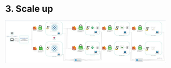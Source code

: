 # 3. Scale up
![A scaled-up web infrastructure](https://github.com/joshua-akuna/alx-system_engineering-devops/blob/master/0x09-web_infrastructure_design/3-scale_up.png)

